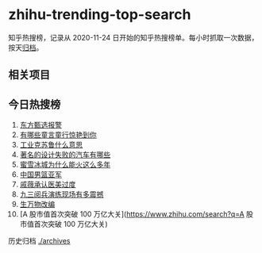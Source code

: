 # zhihu-trending-top-search

知乎热搜榜，记录从 2020-11-24
日开始的知乎热搜榜单。每小时抓取一次数据，按天[归档](./archives)。

## 相关项目

## 今日热搜榜

<!-- BEGIN -->
<!-- 最后更新时间 Thu Aug 21 2025 03:09:13 GMT+0800 (China Standard Time) -->

1. [东方甄选报警](https://www.zhihu.com/search?q=东方甄选报警)
1. [有哪些童言童行惊艳到你](https://www.zhihu.com/search?q=有哪些童言童行惊艳到你)
1. [工业克苏鲁什么意思](https://www.zhihu.com/search?q=工业克苏鲁什么意思)
1. [著名的设计失败的汽车有哪些](https://www.zhihu.com/search?q=著名的设计失败的汽车有哪些)
1. [蜜雪冰城为什么能火这么多年](https://www.zhihu.com/search?q=蜜雪冰城为什么能火这么多年)
1. [中国男篮亚军](https://www.zhihu.com/search?q=中国男篮亚军)
1. [戚薇承认医美过度](https://www.zhihu.com/search?q=戚薇承认医美过度)
1. [九三阅兵演练现场有多震撼](https://www.zhihu.com/search?q=九三阅兵演练现场有多震撼)
1. [生万物改编](https://www.zhihu.com/search?q=生万物改编)
1. [A 股市值首次突破 100 万亿大关](https://www.zhihu.com/search?q=A
   股市值首次突破 100 万亿大关)

<!-- END -->

历史归档 [./archives](./archives)
